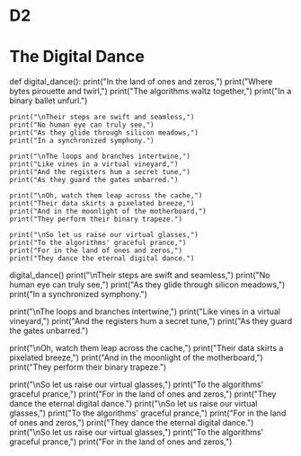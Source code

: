 # D2
# The Digital Dance

def digital_dance():
    print("In the land of ones and zeros,")
    print("Where bytes pirouette and twirl,")
    print("The algorithms waltz together,")
    print("In a binary ballet unfurl.")

    print("\nTheir steps are swift and seamless,")
    print("No human eye can truly see,")
    print("As they glide through silicon meadows,")
    print("In a synchronized symphony.")

    print("\nThe loops and branches intertwine,")
    print("Like vines in a virtual vineyard,")
    print("And the registers hum a secret tune,")
    print("As they guard the gates unbarred.")

    print("\nOh, watch them leap across the cache,")
    print("Their data skirts a pixelated breeze,")
    print("And in the moonlight of the motherboard,")
    print("They perform their binary trapeze.")

    print("\nSo let us raise our virtual glasses,")
    print("To the algorithms' graceful prance,")
    print("For in the land of ones and zeros,")
    print("They dance the eternal digital dance.")

digital_dance()
print("\nTheir steps are swift and seamless,")
print("No human eye can truly see,")
print("As they glide through silicon meadows,")
print("In a synchronized symphony.")

print("\nThe loops and branches intertwine,")
print("Like vines in a virtual vineyard,")
print("And the registers hum a secret tune,")
print("As they guard the gates unbarred.")

print("\nOh, watch them leap across the cache,")
print("Their data skirts a pixelated breeze,")
print("And in the moonlight of the motherboard,")
print("They perform their binary trapeze.")

print("\nSo let us raise our virtual glasses,")
print("To the algorithms' graceful prance,")
print("For in the land of ones and zeros,")
print("They dance the eternal digital dance.")
print("\nSo let us raise our virtual glasses,")
print("To the algorithms' graceful prance,")
print("For in the land of ones and zeros,")
print("They dance the eternal digital dance.")
print("\nSo let us raise our virtual glasses,")
print("To the algorithms' graceful prance,")
print("For in the land of ones and zeros,")

